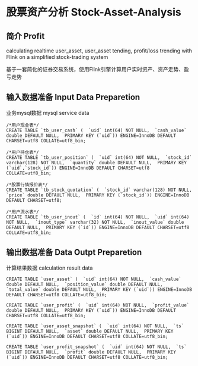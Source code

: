 # 股票资产分析 Stock-Asset-Analysis

## 简介 Profit 
calculating realtime user_asset, user_asset tending, profit/loss trending with Flink on a simplified stock-trading system

基于一套简化的证券交易系统，使用Flink引擎计算用户实时资产、资产走势、盈亏走势



## 输入数据准备 Input Data Preparetion
业务mysql数据 mysql service data 
```
/*用户现金表*/
CREATE TABLE `tb_user_cash` (  `uid` int(64) NOT NULL,  `cash_value` double DEFAULT NULL,  PRIMARY KEY (`uid`)) ENGINE=InnoDB DEFAULT CHARSET=utf8 COLLATE=utf8_bin;

/*用户持仓表*/
CREATE TABLE `tb_user_position` (  `uid` int(64) NOT NULL,  `stock_id` varchar(128) NOT NULL,  `quantity` double DEFAULT NULL,  PRIMARY KEY (`uid`,`stock_id`)) ENGINE=InnoDB DEFAULT CHARSET=utf8 COLLATE=utf8_bin;

/*股票行情报价表*/
CREATE TABLE `tb_stock_quotation` (  `stock_id` varchar(128) NOT NULL,  `price` double DEFAULT NULL,  PRIMARY KEY (`stock_id`)) ENGINE=InnoDB DEFAULT CHARSET=utf8;

/*用户流水表*/
CREATE TABLE `tb_user_inout` (  `id` int(64) NOT NULL,  `uid` int(64) NOT NULL,  `inout_type` varchar(32) NOT NULL,  `inout_value` double DEFAULT NULL,  PRIMARY KEY (`id`)) ENGINE=InnoDB DEFAULT CHARSET=utf8 COLLATE=utf8_bin;
```

## 输出数据准备 Data Outpt Preparetion
计算结果数据 calculation result data
```
CREATE TABLE `user_asset` (  `uid` int(64) NOT NULL,  `cash_value` double DEFAULT NULL,  `position_value` double DEFAULT NULL,  `total_value` double DEFAULT NULL,  PRIMARY KEY (`uid`)) ENGINE=InnoDB DEFAULT CHARSET=utf8 COLLATE=utf8_bin;

CREATE TABLE `user_profit` (  `uid` int(64) NOT NULL,  `profit_value` double DEFAULT NULL,  PRIMARY KEY (`uid`)) ENGINE=InnoDB DEFAULT CHARSET=utf8 COLLATE=utf8_bin;

CREATE TABLE `user_asset_snapshot` (  `uid` int(64) NOT NULL,  `ts` BIGINT DEFAULT NULL,  `asset` double DEFAULT NULL,  PRIMARY KEY (`uid`)) ENGINE=InnoDB DEFAULT CHARSET=utf8 COLLATE=utf8_bin;

CREATE TABLE `user_profit_snapshot` (  `uid` int(64) NOT NULL,  `ts` BIGINT DEFAULT NULL,  `profit` double DEFAULT NULL,  PRIMARY KEY (`uid`)) ENGINE=InnoDB DEFAULT CHARSET=utf8 COLLATE=utf8_bin;
```